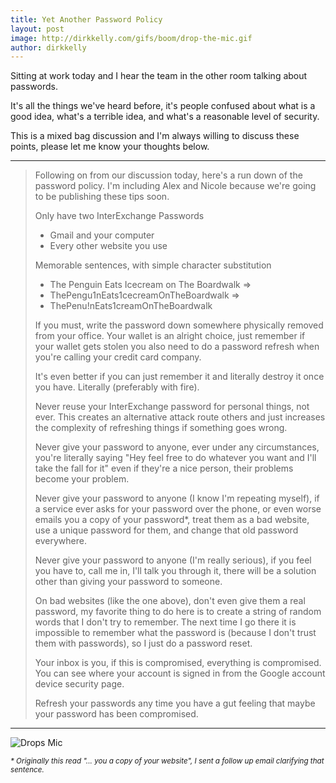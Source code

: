 ```yaml
---
title: Yet Another Password Policy
layout: post
image: http://dirkkelly.com/gifs/boom/drop-the-mic.gif
author: dirkkelly
---
```


Sitting at work today and I hear the team in the other room talking about passwords.

It's all the things we've heard before, it's people confused about what is a good idea,
what's a terrible idea, and what's a reasonable level of security.

This is a mixed bag discussion and I'm always willing to discuss these points,
please let me know your thoughts below.

---

> Following on from our discussion today, here's a run down of the password policy. I'm including Alex and Nicole because we're going to be publishing these tips soon.
>
> Only have two InterExchange Passwords
>
>  * Gmail and your computer
>  * Every other website you use
>
> Memorable sentences, with simple character substitution
>
>  * The Penguin Eats Icecream on The Boardwalk =>
>  * ThePengu1nEats1cecreamOnTheBoardwalk =>
>  * ThePenu!nEats1creamOnTheBoardwalk
>
> If you must, write the password down somewhere physically removed from your office.
  Your wallet is an alright choice, just remember if your wallet gets stolen you also need
  to do a password refresh when you're calling your credit card company.
>
> It's even better if you can just remember it and literally destroy it once you have.
  Literally (preferably with fire).
>
> Never reuse your InterExchange password for personal things, not ever.
> This creates an alternative attack route others and just increases the complexity of refreshing things if something goes wrong.
>
> Never give your password to anyone, ever under any circumstances,
> you're literally saying "Hey feel free to do whatever you want and I'll take the fall for it"
> even if they're a nice person, their problems become your problem.
>
> Never give your password to anyone (I know I'm repeating myself),
> if a service ever asks for your password over the phone, or even worse emails you a copy of your password*,
> treat them as a bad website, use a unique password for them, and change that old password everywhere.
>
> Never give your password to anyone (I'm really serious), if you feel you have to, call me in,
> I'll talk you through it, there will be a solution other than giving your password to someone.
>
> On bad websites (like the one above), don't even give them a real password,
> my favorite thing to do here is to create a string of random words that I don't try to remember.
> The next time I go there it is impossible to remember what the password is (because I don't trust them with passwords), so I just do a password reset.
>
> Your inbox is you, if this is compromised, everything is compromised.
> You can see where your account is signed in from the Google account device security page.
>
> Refresh your passwords any time you have a gut feeling that maybe your password has been compromised.

---

![Drops Mic](http://dirkkelly.com/gifs/boom/drop-the-mic.gif)

<small><i>* Originally this read "... you a copy of your website", I sent a follow up email clarifying that sentence.</i></small>
